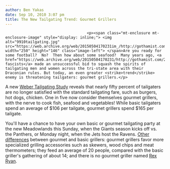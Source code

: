 ```yaml
---
author: Ben Yakas
date: Sep 10, 2010 3:07 pm
title: The New Tailgating Trend: Gourmet Grillers
---
```


	
										<p><span class="mt-enclosure mt-enclosure-image" style="display: inline;"> <img alt="9910tailgating.jpg" src="https://web.archive.org/web/20150504170231im_/http://gothamist.com/attachments/byakas/9910tailgating.jpg" width="250" height="146" class="image-left"> </span>Are you ready for some football?  No?  Then how about some seafood?  Many years ago, <a href="https://web.archive.org/web/20150504170231/http://gothamist.com/2005/08/13/watch_out_for_the_tailgate_courtesy_squad.php">tailgate fascists</a> made an unsuccessful bid to squash the spirits of tailgating men and women across the tri-state area with their Draconian rules. But today, an even greater <strike>trend</strike> enemy is threatening tailgaters: gourmet grillers.</p>

<p>A new <a href="https://web.archive.org/web/20150504170231/http://weber.mediaroom.com/index.php?s=43&amp;item=149">Weber Tailgating Study</a> reveals that nearly fifty percent of tailgaters are no longer satisfied with the standard tailgating fare, such as burgers, hot dogs, chicken. One in five now consider themselves gourmet grillers, with the nerve to cook fish, seafood and vegetables! While basic tailgaters spend an average of $106 per tailgate, gourmet grillers spend $165 per tailgate.</p>

<p>You&apos;ll have a chance to have your own basic or gourmet tailgating party at the new Meadowlands this Sunday, when the Giants season kicks off vs. the Panthers, or Monday night, when the Jets host the Ravens. <a href="https://web.archive.org/web/20150504170231/http://www.nydailynews.com/lifestyle/2010/09/09/2010-09-09_nfl_pregame_tailgates_sacking_the_usual_grub.html">Other differences</a> between gourmet and basic grillers: gourmet grillers favor more specialized grilling accessories such as skewers, wood chips and meat thermometers; they feed an average of 20 people, compared with the basic griller&apos;s gathering of about 14; and there is no gourmet griller named <a href="https://web.archive.org/web/20150504170231/http://gothamist.com/2010/01/20/rex_ryan_and_his_reported_7000_calo.php">Rex Ryan</a>.</p>					
										
									
				